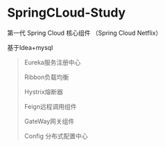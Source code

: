 # SpringCLoud-Study
第⼀代 Spring Cloud 核⼼组件 （Spring Cloud Netflix）

基于Idea+mysql

> Eureka服务注册中心
>
> Ribbon负载均衡
>
> Hystrix熔断器
>
> Feign远程调用组件
>
> GateWay网关组件
>
> Config 分布式配置中心



